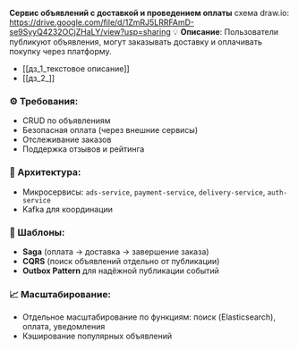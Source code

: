  **Сервис объявлений с доставкой и проведением оплаты**
 схема draw.io: https://drive.google.com/file/d/1ZmRJ5LRRFAmD-se9SyyQ4232OCjZHaLY/view?usp=sharing
💡 **Описание**: Пользователи публикуют объявления, могут заказывать доставку и оплачивать покупку через платформу.
- [[дз_1_текстовое описание]]
- [[дз_2_]]
### ⚙️ Требования:

- CRUD по объявлениям
- Безопасная оплата (через внешние сервисы)
- Отслеживание заказов
- Поддержка отзывов и рейтинга
### 🧱 Архитектура:

- Микросервисы: `ads-service`, `payment-service`, `delivery-service`, `auth-service`
- Kafka для координации
### 🧩 Шаблоны:

- **Saga** (оплата → доставка → завершение заказа)
- **CQRS** (поиск объявлений отдельно от публикации)
- **Outbox Pattern** для надёжной публикации событий

### 📈 Масштабирование:

- Отдельное масштабирование по функциям: поиск (Elasticsearch), оплата, уведомления
- Кэширование популярных объявлений